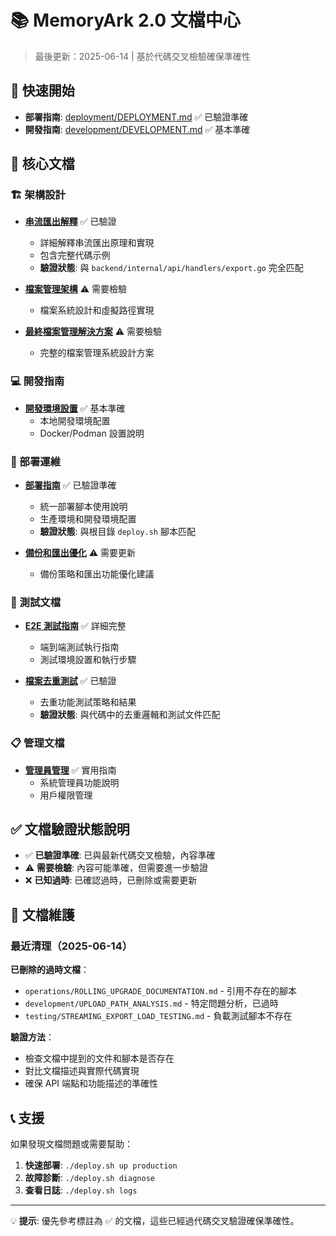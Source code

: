 # 📚 MemoryArk 2.0 文檔中心

> 最後更新：2025-06-14 | 基於代碼交叉檢驗確保準確性

## 🚀 快速開始

- **部署指南**: [deployment/DEPLOYMENT.md](deployment/DEPLOYMENT.md) ✅ 已驗證準確
- **開發指南**: [development/DEVELOPMENT.md](development/DEVELOPMENT.md) ✅ 基本準確

## 📖 核心文檔

### 🏗️ 架構設計

- **[串流匯出解釋](architecture/STREAMING_EXPORT_EXPLAINED.md)** ✅ 已驗證
  - 詳細解釋串流匯出原理和實現
  - 包含完整代碼示例
  - **驗證狀態**: 與 `backend/internal/api/handlers/export.go` 完全匹配

- **[檔案管理架構](architecture/FILE_MANAGEMENT_ARCHITECTURE.md)** ⚠️ 需要檢驗
  - 檔案系統設計和虛擬路徑實現

- **[最終檔案管理解決方案](architecture/FINAL_FILE_MANAGEMENT_SOLUTION.md)** ⚠️ 需要檢驗
  - 完整的檔案管理系統設計方案

### 💻 開發指南

- **[開發環境設置](development/DEVELOPMENT.md)** ✅ 基本準確
  - 本地開發環境配置
  - Docker/Podman 設置說明

### 🚢 部署運維

- **[部署指南](deployment/DEPLOYMENT.md)** ✅ 已驗證準確
  - 統一部署腳本使用說明
  - 生產環境和開發環境配置
  - **驗證狀態**: 與根目錄 `deploy.sh` 腳本匹配

- **[備份和匯出優化](operations/BACKUP_AND_EXPORT_OPTIMIZATION.md)** ⚠️ 需要更新
  - 備份策略和匯出功能優化建議

### 🧪 測試文檔

- **[E2E 測試指南](testing/E2E_TESTING_GUIDE.md)** ✅ 詳細完整
  - 端到端測試執行指南
  - 測試環境設置和執行步驟

- **[檔案去重測試](testing/FILE_DEDUPLICATION_TESTING.md)** ✅ 已驗證
  - 去重功能測試策略和結果
  - **驗證狀態**: 與代碼中的去重邏輯和測試文件匹配

### 📋 管理文檔

- **[管理員管理](ADMIN_MANAGEMENT.md)** ✅ 實用指南
  - 系統管理員功能說明
  - 用戶權限管理

## ✅ 文檔驗證狀態說明

- ✅ **已驗證準確**: 已與最新代碼交叉檢驗，內容準確
- ⚠️ **需要檢驗**: 內容可能準確，但需要進一步驗證
- ❌ **已知過時**: 已確認過時，已刪除或需要更新

## 🔄 文檔維護

### 最近清理（2025-06-14）

**已刪除的過時文檔**：
- `operations/ROLLING_UPGRADE_DOCUMENTATION.md` - 引用不存在的腳本
- `development/UPLOAD_PATH_ANALYSIS.md` - 特定問題分析，已過時  
- `testing/STREAMING_EXPORT_LOAD_TESTING.md` - 負載測試腳本不存在

**驗證方法**：
- 檢查文檔中提到的文件和腳本是否存在
- 對比文檔描述與實際代碼實現
- 確保 API 端點和功能描述的準確性

## 📞 支援

如果發現文檔問題或需要幫助：

1. **快速部署**: `./deploy.sh up production`
2. **故障診斷**: `./deploy.sh diagnose`  
3. **查看日誌**: `./deploy.sh logs`

---

💡 **提示**: 優先參考標註為 ✅ 的文檔，這些已經過代碼交叉驗證確保準確性。